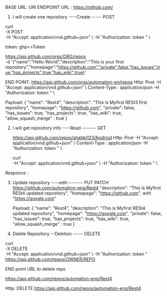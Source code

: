 BASE URL: 
URI
ENDPOINT URL : https://github.com/


1. I will create one repository   ----Create ----- POST

  curl \
  -X POST \
  -H "Accept: application/vnd.github+json" \ 
  -H "Authorization: token <TOKEN>" \
  
  token: ghp<>Token
  
https://api.github.com/orgs/ORG/repos 
\
  -d '{"name":"Hello-World","description":"This is your first repository","homepage":"https://github.com","private":false,"has_issues":true,"has_projects":true,"has_wiki":true}'


END POINT: https://api.github.com/orgs/automation-en/repos 
   Http: Post
   -H "Accept: application/vnd.github+json" \ 
   Content-Type : application/json
   -H "Authorization: token <TOKEN>" \

   Payload:
   {
    "name": "Rest4",
    "description": "This is Myfirst RESt3 first repository",
    "homepage": "https://github.com",
    "private": false,
    "has_issues": true,
    "has_projects": true,
    "has_wiki": true,
    "allow_squash_merge" : true
}

2. I will get repository info     ----Read ------- GET

   https://api.github.com/repos/shabbi123/Andriod
    Http: Post
    -H "Accept: application/vnd.github+json" \ 
   Content-Type : application/json
   -H "Authorization: token <TOKEN>" \

   curl \
    -H "Accept: application/vnd.github+json" \ 
    -H "Authorization: token <TOKEN>" \


Responce
:

3. Update repository              ----edit-------- PUT PATCH 
https://github.com/automation-eng/Rest4
    "description": "This is Myfirst RESt4 updated repository",
    "homepage": "https://github.com", with "https://google.com"

    Payload:
     {
    "name": "Rest4",
    "description": "This is Myfirst RESt4 updated repository",
    "homepage": "https://google.com",
    "private": false,
    "has_issues": true,
    "has_projects": true,
    "has_wiki": true,
    "allow_squash_merge" : true
    }


4. Delete Repository              --Deletion ----- DELETE

  curl \
  -X DELETE \
  -H "Accept: application/vnd.github+json" \ 
  -H "Authorization: token <TOKEN>" \
https://api.github.com/repos/OWNER/REPO


  END point URL to delete repo

https://api.github.com/repos/automation-eng/Rest4

  Http: DELETE
https://api.github.com/repos/automation-eng/Rest4





